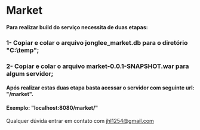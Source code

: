 # Market

#### Para realizar build do serviço necessita de duas etapas:

### 1- Copiar e colar o arquivo jonglee_market.db para o diretório "C:\temp";
### 2- Copiar e colar o arquivo market-0.0.1-SNAPSHOT.war para algum servidor;

#### Após realizar estas duas etapa basta acessar o servidor com seguinte url: "/market".
#### Exemplo: "localhost:8080/market/"

Qualquer dúvida entrar em contato com jhl1254@gmail.com
